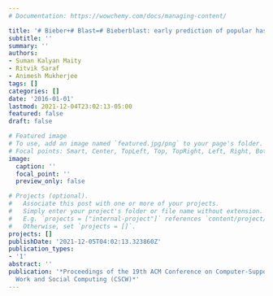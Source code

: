 ```yaml
---
# Documentation: https://wowchemy.com/docs/managing-content/

title: '# Bieber+# Blast=# Bieberblast: early prediction of popular hashtag compounds'
subtitle: ''
summary: ''
authors:
- Suman Kalyan Maity
- Ritvik Saraf
- Animesh Mukherjee
tags: []
categories: []
date: '2016-01-01'
lastmod: 2021-12-04T23:02:13-05:00
featured: false
draft: false

# Featured image
# To use, add an image named `featured.jpg/png` to your page's folder.
# Focal points: Smart, Center, TopLeft, Top, TopRight, Left, Right, BottomLeft, Bottom, BottomRight.
image:
  caption: ''
  focal_point: ''
  preview_only: false

# Projects (optional).
#   Associate this post with one or more of your projects.
#   Simply enter your project's folder or file name without extension.
#   E.g. `projects = ["internal-project"]` references `content/project/deep-learning/index.md`.
#   Otherwise, set `projects = []`.
projects: []
publishDate: '2021-12-05T04:02:13.323860Z'
publication_types:
- '1'
abstract: ''
publication: '*Proceedings of the 19th ACM Conference on Computer-Supported Cooperative
  Work and Social Computing (CSCW)*'
---
```

